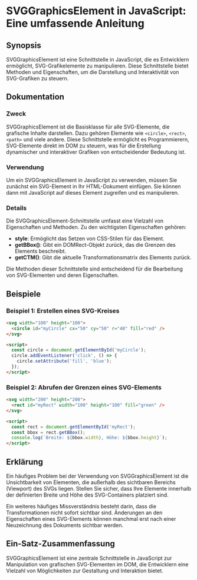 <!--
Meta Description: # SVGGraphicsElement in JavaScript: Eine umfassende Anleitung ## Synopsis SVGGraphicsElement ist eine Schnittstelle in JavaScript, die es Entwicklern ...
Meta Keywords: svg, die, und, von, svggraphicselement
-->

# SVGGraphicsElement in JavaScript: Eine umfassende Anleitung

## Synopsis
SVGGraphicsElement ist eine Schnittstelle in JavaScript, die es Entwicklern ermöglicht, SVG-Grafikelemente zu manipulieren. Diese Schnittstelle bietet Methoden und Eigenschaften, um die Darstellung und Interaktivität von SVG-Grafiken zu steuern.

## Dokumentation
### Zweck
SVGGraphicsElement ist die Basisklasse für alle SVG-Elemente, die grafische Inhalte darstellen. Dazu gehören Elemente wie `<circle>`, `<rect>`, `<path>` und viele andere. Diese Schnittstelle ermöglicht es Programmierern, SVG-Elemente direkt im DOM zu steuern, was für die Erstellung dynamischer und interaktiver Grafiken von entscheidender Bedeutung ist.

### Verwendung
Um ein SVGGraphicsElement in JavaScript zu verwenden, müssen Sie zunächst ein SVG-Element in Ihr HTML-Dokument einfügen. Sie können dann mit JavaScript auf dieses Element zugreifen und es manipulieren.

### Details
Die SVGGraphicsElement-Schnittstelle umfasst eine Vielzahl von Eigenschaften und Methoden. Zu den wichtigsten Eigenschaften gehören:

- **style**: Ermöglicht das Setzen von CSS-Stilen für das Element.
- **getBBox()**: Gibt ein DOMRect-Objekt zurück, das die Grenzen des Elements beschreibt.
- **getCTM()**: Gibt die aktuelle Transformationsmatrix des Elements zurück.

Die Methoden dieser Schnittstelle sind entscheidend für die Bearbeitung von SVG-Elementen und deren Eigenschaften.

## Beispiele

### Beispiel 1: Erstellen eines SVG-Kreises
```html
<svg width="100" height="100">
  <circle id="myCircle" cx="50" cy="50" r="40" fill="red" />
</svg>

<script>
  const circle = document.getElementById('myCircle');
  circle.addEventListener('click', () => {
    circle.setAttribute('fill', 'blue');
  });
</script>
```

### Beispiel 2: Abrufen der Grenzen eines SVG-Elements
```html
<svg width="200" height="200">
  <rect id="myRect" width="100" height="100" fill="green" />
</svg>

<script>
  const rect = document.getElementById('myRect');
  const bbox = rect.getBBox();
  console.log(`Breite: ${bbox.width}, Höhe: ${bbox.height}`);
</script>
```

## Erklärung
Ein häufiges Problem bei der Verwendung von SVGGraphicsElement ist die Unsichtbarkeit von Elementen, die außerhalb des sichtbaren Bereichs (Viewport) des SVGs liegen. Stellen Sie sicher, dass Ihre Elemente innerhalb der definierten Breite und Höhe des SVG-Containers platziert sind. 

Ein weiteres häufiges Missverständnis besteht darin, dass die Transformationen nicht sofort sichtbar sind. Änderungen an den Eigenschaften eines SVG-Elements können manchmal erst nach einer Neuzeichnung des Dokuments sichtbar werden.

## Ein-Satz-Zusammenfassung
SVGGraphicsElement ist eine zentrale Schnittstelle in JavaScript zur Manipulation von grafischen SVG-Elementen im DOM, die Entwicklern eine Vielzahl von Möglichkeiten zur Gestaltung und Interaktion bietet.